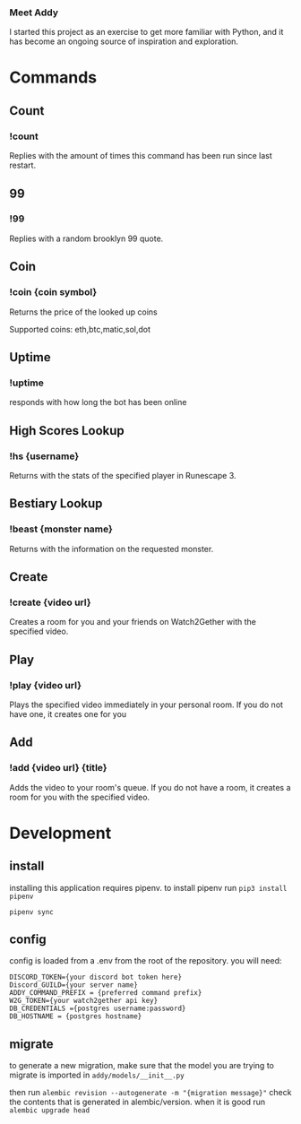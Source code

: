 ### Meet Addy

I started this project as an exercise to get more familiar with Python, and it has become an ongoing source of inspiration and exploration.

# Commands

## Count

### **!count**

Replies with the amount of times this command has been run since last restart.

## 99

### **!99**

Replies with a random brooklyn 99 quote.

## Coin

### **!coin {coin symbol}**

Returns the price of the looked up coins

Supported coins: eth,btc,matic,sol,dot

## Uptime

### **!uptime**

responds with how long the bot has been online

## High Scores Lookup

### **!hs {username}**

Returns with the stats of the specified player in Runescape 3.

## Bestiary Lookup

### **!beast {monster name}**

Returns with the information on the requested monster.

## Create

### **!create {video url}**

Creates a room for you and your friends on Watch2Gether with the specified video.

## Play

### **!play {video url}**

Plays the specified video immediately in your personal room. If you do not have one, it creates one for you

## Add

### **!add {video url} {title}**

Adds the video to your room's queue. If you do not have a room, it creates a room for you with the specified video.

# Development

## install

installing this application requires pipenv. to install pipenv run `pip3 install pipenv`

```
pipenv sync
```

## config

config is loaded from a .env from the root of the repository. you will need:

```
DISCORD_TOKEN={your discord bot token here}
Discord_GUILD={your server name}
ADDY_COMMAND_PREFIX = {preferred command prefix}
W2G_TOKEN={your watch2gether api key}
DB_CREDENTIALS ={postgres username:password}
DB_HOSTNAME = {postgres hostname}
```

## migrate

to generate a new migration, make sure that the model you are trying to migrate is imported in `addy/models/__init__.py`

then run `alembic revision --autogenerate -m "{migration message}"` check the contents that is generated in alembic/version. when it is good run `alembic upgrade head`

